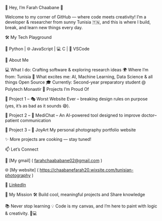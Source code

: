 🌟 Hey, I’m Farah Chaabane 👋

Welcome to my corner of GitHub — where code meets creativity!
I’m a developer & researcher from sunny Tunisia 🇹🇳, and this is where I build, break, and learn new things every day.

🛠️ My Tech Playground

🐍 Python | 🌐 JavaScript | 💻 C | 🦸 VSCode

🚀 About Me

💻 What I do: Crafting software & exploring research ideas
🌍 Where I’m from: Tunisia
🤖 What excites me: AI, Machine Learning, Data Science & all things Open Source
🎓 Currently: Second-year preparatory student @ Polytech Monastir
📂 Projects I’m Proud Of

🚀 Project 1 – 🎭 Worst Website Ever – breaking design rules on purpose (yes, it’s as bad as it sounds 😅).

🧩 Project 2 – 🧠 MediChat –  An AI-powered tool designed to improve doctor–patient communication

🚦 Project 3 – 📸 JoyArt My personal photography portfolio website

✨ More projects are cooking — stay tuned!

📫 Let’s Connect

📧 [My gmail] ( farahchaababane02@gmail.com )

🌐 [My website] ( https://chaabanefarah20.wixsite.com/tunisian-photography )

💼 [LinkedIn]( https://www.linkedin.com/in/farah-chaabane-a8a9421ab/ )

🎯 My Mission
🛠️ Build cool, meaningful projects and Share knowledge 

📚 Never stop learning
💡 Code is my canvas, and I’m here to paint with logic & creativity. 🎨💻

